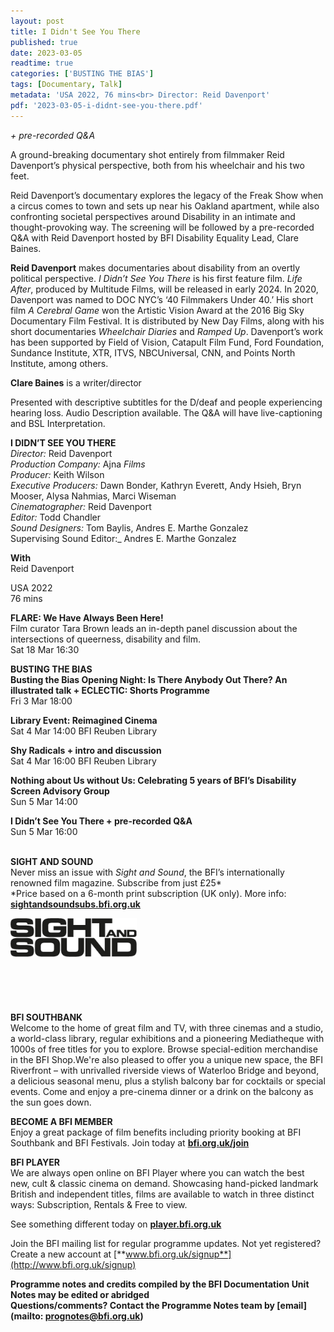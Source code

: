 ```yaml
---
layout: post
title: I Didn't See You There
published: true
date: 2023-03-05
readtime: true
categories: ['BUSTING THE BIAS']
tags: [Documentary, Talk]
metadata: 'USA 2022, 76 mins<br> Director: Reid Davenport'
pdf: '2023-03-05-i-didnt-see-you-there.pdf'
---
```


_+ pre-recorded Q&A_

A ground-breaking documentary shot entirely from filmmaker Reid Davenport’s physical perspective, both from his wheelchair and his two feet.

Reid Davenport’s documentary explores the legacy of the Freak Show when a circus comes to town and sets up near his Oakland apartment, while also confronting societal perspectives around Disability in an intimate and thought-provoking way. The screening will be followed by a pre-recorded Q&A with Reid Davenport hosted by BFI Disability Equality Lead, Clare Baines.

**Reid Davenport** makes documentaries about disability from an overtly political perspective. _I Didn’t See You There_ is his first feature film. _Life After_, produced by Multitude Films, will be released in early 2024. In 2020, Davenport was named to DOC NYC’s ‘40 Filmmakers Under 40.’ His short film _A Cerebral Game_ won the Artistic Vision Award at the 2016 Big Sky Documentary Film Festival. It is distributed by New Day Films, along with his short documentaries _Wheelchair Diaries_ and _Ramped Up_. Davenport’s work has been supported by Field of Vision, Catapult Film Fund, Ford Foundation, Sundance Institute, XTR, ITVS, NBCUniversal, CNN, and Points North Institute, among others.

**Clare Baines** is a writer/director

Presented with descriptive subtitles for the D/deaf and people experiencing hearing loss. Audio Description available. The Q&A will have live-captioning and BSL Interpretation.
<br>

**I DIDN’T SEE YOU THERE**  
_Director:_ Reid Davenport  
_Production Company:_ Ajna _Films_  
_Producer:_ Keith Wilson  
_Executive Producers:_ Dawn Bonder, Kathryn Everett, Andy Hsieh, Bryn Mooser, Alysa Nahmias, Marci Wiseman  
_Cinematographer:_ Reid Davenport  
_Editor:_ Todd Chandler  
_Sound Designers:_ Tom Baylis,
Andres E. Marthe Gonzalez  
Supervising Sound Editor:_ Andres E. Marthe Gonzalez  

**With**  
Reid Davenport  

USA 2022  
76 mins  

**FLARE: We Have Always Been Here!**  
Film curator Tara Brown leads an in-depth panel discussion about the intersections of queerness, disability and film.  
Sat 18 Mar 16:30  

**BUSTING THE BIAS**  
**Busting the Bias Opening Night: Is There Anybody Out There? An illustrated talk + ECLECTIC: Shorts Programme**  
Fri 3 Mar 18:00  

**Library Event: Reimagined Cinema**  
Sat 4 Mar 14:00 BFI Reuben Library  

**Shy Radicals + intro and discussion**  
Sat 4 Mar 16:00 BFI Reuben Library  

**Nothing about Us without Us: Celebrating 5 years of BFI’s Disability Screen Advisory Group**  
Sun 5 Mar 14:00  

**I Didn’t See You There + pre-recorded Q&A**  
Sun 5 Mar 16:00  
<br>

**SIGHT AND SOUND**<br>
Never miss an issue with _Sight and Sound_, the BFI’s internationally renowned film magazine. Subscribe from just £25*<br>
*Price based on a 6-month print subscription (UK only). More info: [**sightandsoundsubs.bfi.org.uk**](https://sightandsoundsubs.bfi.org.uk/subscribe)

<img style="float: left;" src="/img/sight-and-sound.jpg" width="40%" height="40%"><br><br><br><br><br><br><br><br>

**BFI SOUTHBANK**  
Welcome to the home of great film and TV, with three cinemas and a studio, a world-class library, regular exhibitions and a pioneering Mediatheque with 1000s of free titles for you to explore. Browse special-edition merchandise in the BFI Shop.We&#39;re also pleased to offer you a unique new space, the BFI Riverfront – with unrivalled riverside views of Waterloo Bridge and beyond, a delicious seasonal menu, plus a stylish balcony bar for cocktails or special events. Come and enjoy a pre-cinema dinner or a drink on the balcony as the sun goes down.  

**BECOME A BFI MEMBER**  
Enjoy a great package of film benefits including priority booking at BFI Southbank and BFI Festivals. Join today at [**bfi.org.uk/join**](http://www.bfi.org.uk/join)  

**BFI PLAYER**  
 We are always open online on BFI Player where you can watch the best new, cult &amp; classic cinema on demand. Showcasing hand-picked landmark British and independent titles, films are available to watch in three distinct ways: Subscription, Rentals &amp; Free to view.  

See something different today on [**player.bfi.org.uk**](https://player.bfi.org.uk)  

Join the BFI mailing list for regular programme updates. Not yet registered? Create a new account at [**www.bfi.org.uk/signup**](http://www.bfi.org.uk/signup)

**Programme notes and credits compiled by the BFI Documentation Unit  
Notes may be edited or abridged  
Questions/comments? Contact the Programme Notes team by [email](mailto: prognotes@bfi.org.uk)**
<!--stackedit_data:
eyJoaXN0b3J5IjpbLTEzODg1MzQ4Ml19
-->
